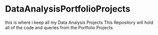 # DataAnalysisPortfolioProjects
this is where i keep all my Data Analysis Projects 
This Repository will hold all of the code and queries from the Portfolio Projects.
